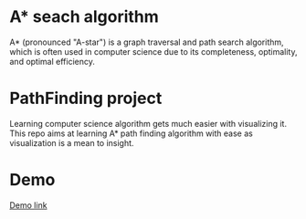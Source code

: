 # A\* seach algorithm

A\* (pronounced "A-star") is a graph traversal and path search algorithm, which is often used in computer science due to its completeness, optimality, and optimal efficiency.

# PathFinding project

Learning computer science algorithm gets much easier with visualizing it. This repo aims at learning A\* path finding algorithm with ease as visualization is a mean to insight.

# Demo
[Demo link](https://hieutran106.github.io/path-finding)